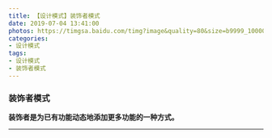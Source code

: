 ```yaml
---
title: 【设计模式】装饰者模式
date: 2019-07-04 13:41:00
photos: https://timgsa.baidu.com/timg?image&quality=80&size=b9999_10000&sec=1562146098475&di=d38f5a0643942cf3746caba44c106c4d&imgtype=0&src=http%3A%2F%2Fb-ssl.duitang.com%2Fuploads%2Fitem%2F201801%2F16%2F20180116155559_eQPGR.thumb.700_0.jpeg
categories:
- 设计模式
tags:
- 设计模式
- 装饰者模式
---
```


### 装饰者模式

**装饰者是为已有功能动态地添加更多功能的一种方式。**
****

